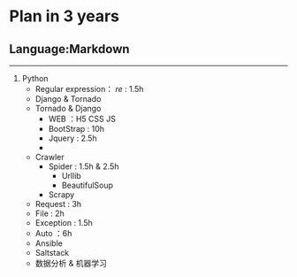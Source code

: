 # Plan in 3 years
## Language:Markdown
---
1. Python 
   - Regular expression： *re* : 1.5h
   - Django & Tornado
    + Tornado & Django
      - WEB ：H5 CSS JS
      - BootStrap : 10h
      - Jquery : 2.5h
      - 
   - Crawler
      + Spider : 1.5h & 2.5h
        - Urllib
        - BeautifulSoup 
      + Scrapy
   - Request : 3h
   - File : 2h
   - Exception : 1.5h
   - Auto ：6h
    + Ansible
    + Saltstack
   - 数据分析 & 机器学习
   
